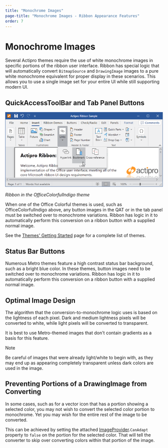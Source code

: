 ```yaml
---
title: "Monochrome Images"
page-title: "Monochrome Images - Ribbon Appearance Features"
order: 7
---
```

# Monochrome Images

Several Actipro themes require the use of white monochrome images in specific portions of the ribbon user interface.  Ribbon has special logic that will automatically convert `BitmapSource` and `DrawingImage` images to a pure white monochrome equivalent for proper display in these scenarios.  This allows you to use a single image set for your entire UI while still supporting modern UI.

## QuickAccessToolBar and Tab Panel Buttons

![Screenshot](../images/ribbon.png)

*Ribbon in the OfficeColorfulIndigo theme*

When one of the Office Colorful themes is used, such as OfficeColorfulIndigo above, any button images in the QAT or in the tab panel must be switched over to monochrome variations.  Ribbon has logic in it to automatically perform this conversion on a ribbon button with a supplied normal image.

See the [Themes' Getting Started](../../themes/getting-started.md) page for a complete list of themes.

## Status Bar Buttons

Numerous Metro themes feature a high contrast status bar background, such as a bright blue color.  In these themes, button images need to be switched over to monochrome variations.  Ribbon has logic in it to automatically perform this conversion on a ribbon button with a supplied normal image.

## Optimal Image Design

The algorithm that the conversion-to-monochrome logic uses is based on the lightness of each pixel.  Dark and medium lightness pixels will be converted to white, while light pixels will be converted to transparent.

It is best to use Metro-themed images that don't contain gradients as a basis for this feature.

> [!NOTE]
> Be careful of images that were already light/white to begin with, as they may end up as appearing completely transparent unless dark colors are used in the image.

## Preventing Portions of a DrawingImage from Converting

In some cases, such as for a vector icon that has a portion showing a selected color, you may not wish to convert the selected color portion to monochrome.  Yet you may wish for the entire rest of the image to be converted.

This can be achieved by setting the attached [ImageProvider](xref:ActiproSoftware.Windows.Media.ImageProvider).`CanAdapt` property to `false` on the portion for the selected color.  That will tell the converter to skip over converting colors within that portion of the image.

